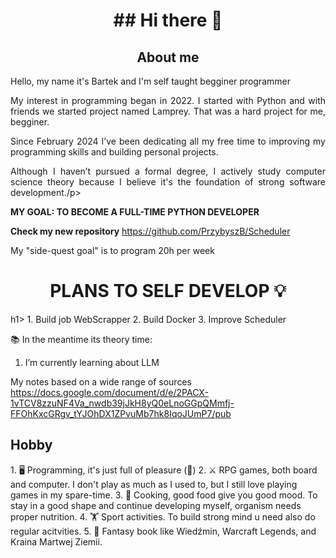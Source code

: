 <h1 id="header" align="center">## Hi there 👋</h1>
<h2 align="center">About me</h2>
<p align="justify">Hello, my name it's Bartek and I'm self taught begginer programmer</p>
<p align="justify">My interest in programming began in 2022. I started with Python and with friends we started project named Lamprey. That was a hard project for me, begginer. </p>
<p align="justify">Since February 2024 I’ve been dedicating all my free time to improving my programming skills and building personal projects.</p>
<p align="justify">Although I haven’t pursued a formal degree, I actively study computer science theory because I believe it's the foundation of strong software development./p>
<p align="justify"><b>MY GOAL: TO BECOME A FULL-TIME PYTHON DEVELOPER</b></p>

<b>Check my new repository</b>
https://github.com/PrzybyszB/Scheduler

My "side-quest goal" is to program 20h per week

<h1 id="header" align="center">PLANS TO SELF DEVELOP 💡</h1>h1>
1. Build job WebScrapper
2. Build Docker
3. Improve Scheduler

📚 In the meantime its theory time: 
1. I’m currently learning about LLM

My notes based on a wide range of sources https://docs.google.com/document/d/e/2PACX-1vTCV8zzuNF4Va_nwdb39jJkH8yQ0eLnoGGpQMmfj-FFOhKxcGRgv_tYJOhDX1ZPvuMb7hk8IqoJUmP7/pub

<h2>Hobby</h2>
1. 🖥️ Programming, it's just full of pleasure (🐛)
2. ⚔️ RPG games, both board and computer. I don't play as much as I used to, but I still love playing games in my spare-time.
3. 🔪 Cooking, good food give you good mood. To stay in a good shape and continue developing myself, organism needs proper nutrition.
4. 🏋️ Sport activities. To build strong mind u need also do regular acitvities.
5. 📖 Fantasy book like Wiedźmin, Warcraft Legends, and Kraina Martwej Ziemii.


<!--
**PrzybyszB/PrzybyszB** is a ✨ _special_ ✨ repository because its `README.md` (this file) appears on your GitHub profile.

Here are some ideas to get you started:

- 🔭 I’m currently working on ...
- 🌱 I’m currently learning ...
- 👯 I’m looking to collaborate on ...
- 🤔 I’m looking for help with ...
- 💬 Ask me about ...
- 📫 How to reach me: ...
- 😄 Pronouns: ...
- ⚡ Fun fact: ...
-->
